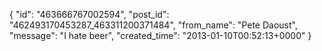  {
   "id": "463666767002594",
   "post_id": "462493170453287_463311200371484",
   "from_name": "Pete Daoust",
   "message": "I hate beer",
   "created_time": "2013-01-10T00:52:13+0000"
 }
